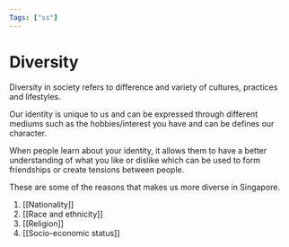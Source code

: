 ```yaml
---
Tags: ["ss"]
---
```


# Diversity
Diversity in society refers to difference and variety of cultures, practices and lifestyles.

Our identity is unique to us and can be expressed through different mediums such as the hobbies/interest you have and can be defines our character.

When people learn about your identity, it allows them to have a better understanding of what you like or dislike which can be used to form friendships or create tensions between people.

These are some of the reasons that makes us more diverse in Singapore.
1. [[Nationality]]
2. [[Race and ethnicity]]
3. [[Religion]]
4. [[Socio-economic status]]